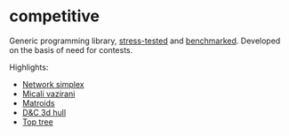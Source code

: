 # competitive

Generic programming library, [stress-tested](code/test) and [benchmarked](code/Benchmark.txt). Developed on the basis of need for contests.

Highlights:

- [Network simplex](code/flow/network_simplex.hpp)
- [Micali vazirani](code/matching/micali_vazirani.hpp)
- [Matroids](code/linear/matroids)
- [D&C 3d hull](code/geometry/dachull.hpp)
- [Top tree](code/struct/top_tree.hpp)
